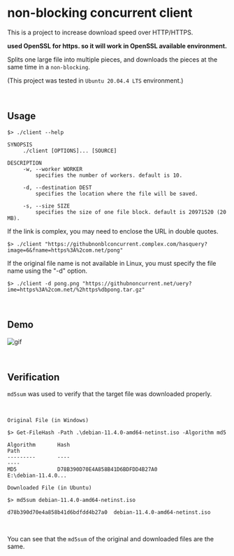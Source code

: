 # non-blocking concurrent client

This is a project to increase download speed over HTTP/HTTPS.

**used OpenSSL for https. so it will work in OpenSSL available environment.**

Splits one large file into multiple pieces, and downloads the pieces at the same time in a `non-blocking`.

(This project was tested in `Ubuntu 20.04.4 LTS` environment.)

<br/>

## Usage

```
$> ./client --help

SYNOPSIS
     ./client [OPTIONS]... [SOURCE]

DESCRIPTION
     -w, --worker WORKER
         specifies the number of workers. default is 10.

     -d, --destination DEST
         specifies the location where the file will be saved.

     -s, --size SIZE
         specifies the size of one file block. default is 20971520 (20 MB).
```

If the link is complex, you may need to enclose the URL in double quotes.
```
$> ./client "https://githubnonblconcurrent.complex.com/hasquery?image=6&fname=https%3A%2com.net/pong"
```

If the original file name is not available in Linux, you must specify the file name using the "-d" option.
```
$> ./client -d pong.png "https://githubnoncurrent.net/uery?ime=https%3A%2com.net/%2https%dbpong.tar.gz"
```

<br/>

## Demo

![gif](https://user-images.githubusercontent.com/12230655/191024988-f4660878-2d04-4087-a2c3-abea0f34f478.gif)

<br/>

## Verification

`md5sum` was used to verify that the target file was downloaded properly.

<br/>

`Original File (in Windows)`
```
$> Get-FileHash -Path .\debian-11.4.0-amd64-netinst.iso -Algorithm md5

Algorithm       Hash                                                                   Path
---------       ----                                                                   ----
MD5             D78B390D70E4A858B41D6BDFDD4B27A0                                       E:\debian-11.4.0...
```

`Downloaded File (in Ubuntu)`
```
$> md5sum debian-11.4.0-amd64-netinst.iso 

d78b390d70e4a858b41d6bdfdd4b27a0  debian-11.4.0-amd64-netinst.iso
```

<br/>

You can see that the `md5sum` of the original and downloaded files are the same.

